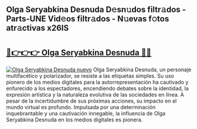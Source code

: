 ## Olga Seryabkina Desnuda D𝚎sn𝚞dos filtr𝚊dos - Parts-UNE Vid𝚎os filtr𝚊dos - N𝚞evas f𝚘tos atr𝚊ctivas x26IS

# <h2><a href="http://mb02euv.tromn.icu/?c=Olga+Seryabkina+Desnuda">🔗👉👉👉 Olga Seryabkina Desnuda 🔗🔗</a></h2>

[![Olga Seryabkina Desnuda nuevo](https://i.imgur.com/pEAQMta.gif)](http://mb02euv.tromn.icu/?c=Olga+Seryabkina+Desnuda)
Olga Seryabkina Desnuda, un personaje multifacético y polarizador, se resiste a las etiquetas simples. Su uso pionero de los medios digitales para la autorrepresentación ha cautivado y enfurecido a los espectadores, encendiendo debates sobre la identidad, la expresión artística y la naturaleza evolutiva de las sociedades en línea. A pesar de la incertidumbre de sus próximas acciones, su impacto en el mundo virtual es profundo. Impulsada por una determinación inquebrantable y una cautivación innegable, la influencia de Olga Seryabkina Desnuda en los medios digitales es pionera.
